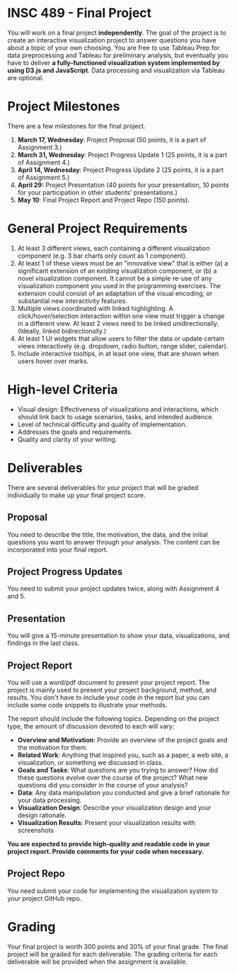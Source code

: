 # INSC 489 - Final Project

You will work on a final project **independently**. The goal of the project is to create an interactive visualization project to answer questions you have about a topic of your own choosing. You are free to use Tableau Prep for data preprocessing and Tableau for preliminary analysis, but eventually you have to deliver **a fully-functioned visualization system implemented by using D3.js and JavaScript**. Data processing and visualization via Tableau are optional. 

# Project Milestones

There are a few milestones for the final project.

1. **March 17, Wednesday**: Project Proposal (50 points, it is a part of Assignment 3.)
2. **March 31, Wednesday**: Project Progress Update 1 (25 points, it is a part of Assignment 4.)
3. **April 14, Wednesday**: Project Progress Update 2 (25 points, it is a part of Assignment 5.)
4. **April 29:** Project Presentation (40 points for your presentation, 10 points for your participation in other students’ presentations.)
5. **May 10**: Final Project Report and Project Repo (150 points).

# General Project Requirements

1. At least 3 different views, each containing a different visualization component (e.g. 3 bar charts only count as 1 component).
2. At least 1 of these views must be an "innovative view" that is either (a) a significant extension of an existing visualization component, or (b) a novel visualization component. It cannot be a simple re-use of any visualization component you used in the programming exercises. The extension could consist of an adaptation of the visual encoding, or substantial new interactivity features.
3. Multiple views coordinated with linked highlighting. A click/hover/selection interaction within one view must trigger a change in a different view. At least 2 views need to be linked unidirectionally. (Ideally, linked bidirectionally.)
4. At least 1 UI widgets that allow users to filter the data or update certain views interactively (e.g. dropdown, radio button, range slider, calendar).
5. Include interactive tooltips, in at least one view, that are shown when users hover over marks.

# High-level Criteria

- Visual design: Effectiveness of visualizations and interactions, which should link back to usage scenarios, tasks, and intended audience.
- Level of technical difficulty and quality of implementation.
- Addresses the goals and requirements.
- Quality and clarity of your writing.

# Deliverables

There are several deliverables for your project that will be graded individually to make up your final project score.

## Proposal

You need to describe the title, the motivation, the data, and the initial questions you want to answer through your analysis. The content can be incorporated into your final report.

## Project Progress Updates

You need to submit your project updates twice, along with Assignment 4 and 5.

## Presentation

You will give a 15-minute presentation to show your data, visualizations, and findings in the last class.

## Project Report

You will use a word/pdf document to present your project report. The project is mainly used to present your project background, method, and results. You don't have to include your code in the report but you can include some code snippets to illustrate your methods.

The report should include the following topics. Depending on the project type, the amount of discussion devoted to each will vary:

- **Overview and Motivation**: Provide an overview of the project goals and the motivation for them.
- **Related Work**: Anything that inspired you, such as a paper, a web site, a visualization, or something we discussed in class.
- **Goals and Tasks**: What questions are you trying to answer? How did these questions evolve over the course of the project? What new questions did you consider in the course of your analysis?
- **Data**: Any data manipulation you conducted and give a brief rationale for your data processing.
- **Visualization Design**: Describe your visualization design and your design rationale.
- **Visualization Results**: Present your visualization results with screenshots

**You are expected to provide high-quality and readable code in your project report. Provide comments for your code when necessary.**

## Project Repo

You need submit your code for implementing the visualization system to your project GitHub repo. 

# Grading

Your final project is worth 300 points and 30% of your final grade. The final project will be graded for each deliverable. The grading criteria for each deliverable will be provided when the assignment is available.
